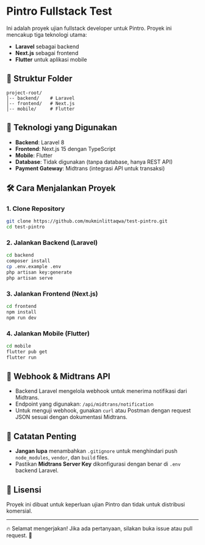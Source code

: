 # Pintro Fullstack Test

Ini adalah proyek ujian fullstack developer untuk Pintro. Proyek ini mencakup tiga teknologi utama:

- **Laravel** sebagai backend
- **Next.js** sebagai frontend
- **Flutter** untuk aplikasi mobile

## 📂 Struktur Folder

```
project-root/
│-- backend/    # Laravel
│-- frontend/   # Next.js
│-- mobile/     # Flutter
```

## 🚀 Teknologi yang Digunakan

- **Backend**: Laravel 8
- **Frontend**: Next.js 15 dengan TypeScript
- **Mobile**: Flutter
- **Database**: Tidak digunakan (tanpa database, hanya REST API)
- **Payment Gateway**: Midtrans (integrasi API untuk transaksi)

## 🛠️ Cara Menjalankan Proyek

### 1. Clone Repository
```bash
git clone https://github.com/mukminlittaqwa/test-pintro.git
cd test-pintro
```

### 2. Jalankan Backend (Laravel)
```bash
cd backend
composer install
cp .env.example .env
php artisan key:generate
php artisan serve
```

### 3. Jalankan Frontend (Next.js)
```bash
cd frontend
npm install
npm run dev
```

### 4. Jalankan Mobile (Flutter)
```bash
cd mobile
flutter pub get
flutter run
```

## 🔔 Webhook & Midtrans API
- Backend Laravel mengelola webhook untuk menerima notifikasi dari Midtrans.
- Endpoint yang digunakan: `/api/midtrans/notification`
- Untuk menguji webhook, gunakan `curl` atau Postman dengan request JSON sesuai dengan dokumentasi Midtrans.

## 📌 Catatan Penting
- **Jangan lupa** menambahkan `.gitignore` untuk menghindari push `node_modules`, `vendor`, dan `build` files.
- Pastikan **Midtrans Server Key** dikonfigurasi dengan benar di `.env` backend Laravel.

## 📄 Lisensi
Proyek ini dibuat untuk keperluan ujian Pintro dan tidak untuk distribusi komersial.

---

🔥 Selamat mengerjakan! Jika ada pertanyaan, silakan buka issue atau pull request. 🚀
